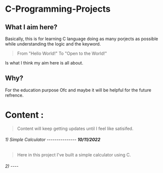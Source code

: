 # C-Programming-Projects

## What I aim here?
Basically, this is for learning C language doing as many porjects as possible while understanding the logic and the keyword.
> From "Hello World!" To "Open to the World!"

Is what I think my aim here is all about.

## Why?
For the education purpose Ofc and maybe it will be helpful for the future refrence.

# Content :

>Content will keep getting updates until I feel like satisifed.

###### 1) Simple Calculator --------------- ***10/11/2022***
> Here in this project I've built a simple calculator using C.

###### 2) ----
